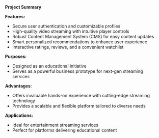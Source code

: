 **Project Summary**

**Features:**
- Secure user authentication and customizable profiles  
- High-quality video streaming with intuitive player controls  
- Robust Content Management System (CMS) for easy content updates  
- Smart personalized recommendations to enhance user experience  
- Interactive ratings, reviews, and a convenient watchlist  

**Purposes:**
- Designed as an educational initiative  
- Serves as a powerful business prototype for next-gen streaming services  

**Advantages:**
- Offers invaluable hands-on experience with cutting-edge streaming technology  
- Provides a scalable and flexible platform tailored to diverse needs  

**Applications:**
- Ideal for entertainment streaming services  
- Perfect for platforms delivering educational content  
